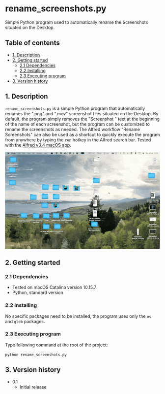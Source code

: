 # rename_screenshots.py
Simple Python program used to automatically rename the Screenshots situated on
the Desktop.

## Table of contents
* [1. Description](#1-description)
* [2. Getting started](#2-getting-started)
    * [2.1 Dependencies](#21-dependencies)
    * [2.2 Installing](#22-installing)
    * [2.3 Executing program](#23-executing-program)
* [3. Version history](#3-version-history)

<!-- toc -->

## 1. Description
`rename_screenshots.py` is a simple Python program that automatically renames
the ".png" and ".mov" screenshot files situated on the Desktop. By default, the
program simply removes the "Screenshot " text at the beginning of the name of
each screenshot, but the program can be customized to rename the screenshots as
needed. The Alfred workflow "Rename Screenshots" can also be used as a shortcut
to quickly execute the program from anywhere by typing the `ren` hotkey in the
Alfred search bar. Tested with the [Alfred v3.4 macOS app](https://www.alfredapp.com).

<img src="rename-screenshots.gif" alt="rename-screenshots-gif" style="width: 640px;"/>

## 2. Getting started


### 2.1 Dependencies
* Tested on macOS Catalina version 10.15.7
* Python, standard version

### 2.2 Installing
No specific packages need to be installed, the program uses only the `os` and
`glob` packages.

### 2.3 Executing program
Type following command at the root of the project:

`python rename_screenshots.py`

## 3. Version history
* 0.1
    * Initial release